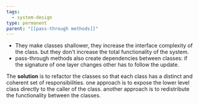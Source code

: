 ```yaml
---
tags:
  - system-design
type: permanent
parent: "[[pass-through methods]]"
---
```


- They make classes shallower, they increase the interface complexity of the class. but they don't increase the total functionality of the system.
- pass-through methods also create dependencies between classes: if the signature of one layer changes other has to follow the update.

The **solution** is to refactor the classes so that each class has a distinct and coherent set of responsibilities.
one approach is to expose the lower level class directly to the caller of the class.
another approach is to redistribute the functionality between the classes.
